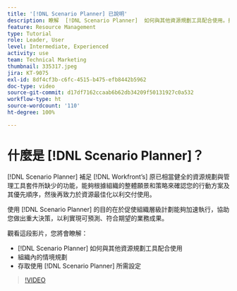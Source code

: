 ```yaml
---
title: '[!DNL Scenario Planner] 已說明'
description: 瞭解  [!DNL Scenario Planner]  如何與其他資源規劃工具配合使用。接著瞭解如何設定  [!DNL Scenario Planner]。
feature: Resource Management
type: Tutorial
role: Leader, User
level: Intermediate, Experienced
activity: use
team: Technical Marketing
thumbnail: 335317.jpeg
jira: KT-9075
exl-id: 8df4cf3b-c6fc-4515-b475-efb8442b5962
doc-type: video
source-git-commit: d17df7162ccaab6b62db34209f50131927c0a532
workflow-type: ht
source-wordcount: '110'
ht-degree: 100%

---
```


# 什麼是 [!DNL Scenario Planner]？

[!DNL Scenario Planner] 補足 [!DNL Workfront’s] 原已相當健全的資源規劃與管理工具套件所缺少的功能，能夠根據組織的整體願景和策略來確認您的行動方案及其優先順序，然後再致力於資源最佳化以利交付使用。

使用 [!DNL Scenario Planner] 的目的在於促使組織層級計劃能夠加速執行，協助您做出重大決策，以利實現可預測、符合期望的業務成果。

觀看這段影片，您將會瞭解：

* [!DNL Scenario Planner] 如何與其他資源規劃工具配合使用
* 組織內的情境規劃
* 存取使用 [!DNL Scenario Planner] 所需設定

>[!VIDEO](https://video.tv.adobe.com/v/335317/?quality=12&learn=on&enablevpops)
